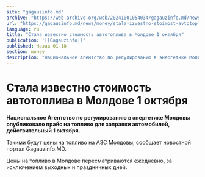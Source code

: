 ```yaml
---
site: "gagauzinfo.md"
archive: "https://web.archive.org/web/20241001054034/gagauzinfo.md/news/money/stala-izvestno-stoimost-avtotopliva-v-moldove-1-oktyabrya"
url: "https://gagauzinfo.md/news/money/stala-izvestno-stoimost-avtotopliva-v-moldove-1-oktyabrya"
language: ru
title: "Стала известно стоимость автотоплива в Молдове 1 октября"
publication: '[[Gagauzinfo]]'
published: Назад-01-18
section: money
description: "Национальное Агентство по регулированию в энергетике Молдовы опубликовало прайс на топливо для заправки автомобилей, действительный 1 октября."
---
```


# Стала известно стоимость автотоплива в Молдове 1 октября

**Национальное Агентство по регулированию в энергетике Молдовы опубликовало прайс на топливо для заправки автомобилей, действительный 1 октября.**

Такими будут цены на топливо на АЗС Молдовы, сообщает новостной портал Gagauzinfo.MD.

Цены на топливо в Молдове пересматриваются ежедневно, за исключением выходных и праздничных дней.